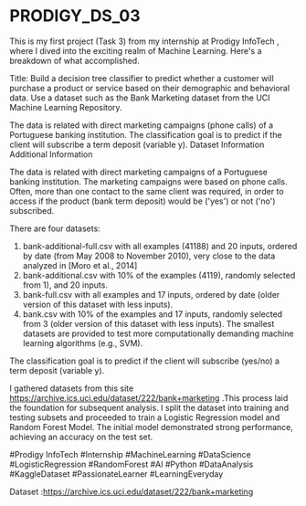 # PRODIGY_DS_03

This is my first project (Task 3) from my internship at Prodigy InfoTech , where I dived into the exciting realm of Machine Learning. Here's a breakdown of what accomplished. 

Title: Build a decision tree classifier to predict whether a customer will purchase a product or service based on their demographic and behavioral data. Use a dataset such as the Bank Marketing dataset from the UCI Machine Learning Repository.

The data is related with direct marketing campaigns (phone calls) of a Portuguese banking institution. The classification goal is to predict if the client will subscribe a term deposit (variable y).
Dataset Information
Additional Information

The data is related with direct marketing campaigns of a Portuguese banking institution. The marketing campaigns were based on phone calls. Often, more than one contact to the same client was required, in order to access if the product (bank term deposit) would be ('yes') or not ('no') subscribed. 

There are four datasets: 
1) bank-additional-full.csv with all examples (41188) and 20 inputs, ordered by date (from May 2008 to November 2010), very close to the data analyzed in [Moro et al., 2014]
2) bank-additional.csv with 10% of the examples (4119), randomly selected from 1), and 20 inputs.
3) bank-full.csv with all examples and 17 inputs, ordered by date (older version of this dataset with less inputs). 
4) bank.csv with 10% of the examples and 17 inputs, randomly selected from 3 (older version of this dataset with less inputs). 
The smallest datasets are provided to test more computationally demanding machine learning algorithms (e.g., SVM). 

The classification goal is to predict if the client will subscribe (yes/no) a term deposit (variable y).

I gathered datasets from this site https://archive.ics.uci.edu/dataset/222/bank+marketing .This process laid the foundation for subsequent analysis. I split the dataset into training and testing subsets and proceeded to train a Logistic Regression model and Random Forest Model. The initial model demonstrated strong performance, achieving an accuracy on the test set. 

#Prodigy InfoTech
#Internship 
#MachineLearning 
#DataScience 
#LogisticRegression 
#RandomForest 
#AI 
#Python 
#DataAnalysis 
#KaggleDataset 
#PassionateLearner 
#LearningEveryday

Dataset :https://archive.ics.uci.edu/dataset/222/bank+marketing
